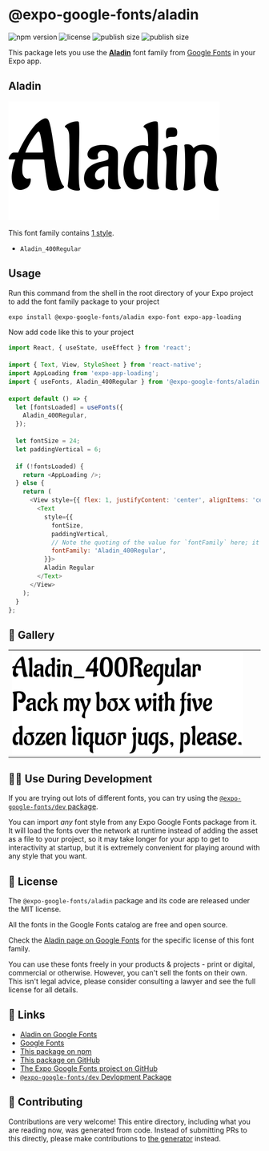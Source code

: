 # @expo-google-fonts/aladin

![npm version](https://flat.badgen.net/npm/v/@expo-google-fonts/aladin)
![license](https://flat.badgen.net/github/license/expo/google-fonts)
![publish size](https://flat.badgen.net/packagephobia/install/@expo-google-fonts/aladin)
![publish size](https://flat.badgen.net/packagephobia/publish/@expo-google-fonts/aladin)

This package lets you use the [**Aladin**](https://fonts.google.com/specimen/Aladin) font family from [Google Fonts](https://fonts.google.com/) in your Expo app.

## Aladin

![Aladin](./font-family.png)

This font family contains [1 style](#-gallery).

- `Aladin_400Regular`

## Usage

Run this command from the shell in the root directory of your Expo project to add the font family package to your project
```sh
expo install @expo-google-fonts/aladin expo-font expo-app-loading
```

Now add code like this to your project
```js
import React, { useState, useEffect } from 'react';

import { Text, View, StyleSheet } from 'react-native';
import AppLoading from 'expo-app-loading';
import { useFonts, Aladin_400Regular } from '@expo-google-fonts/aladin';

export default () => {
  let [fontsLoaded] = useFonts({
    Aladin_400Regular,
  });

  let fontSize = 24;
  let paddingVertical = 6;

  if (!fontsLoaded) {
    return <AppLoading />;
  } else {
    return (
      <View style={{ flex: 1, justifyContent: 'center', alignItems: 'center' }}>
        <Text
          style={{
            fontSize,
            paddingVertical,
            // Note the quoting of the value for `fontFamily` here; it expects a string!
            fontFamily: 'Aladin_400Regular',
          }}>
          Aladin Regular
        </Text>
      </View>
    );
  }
};

```

## 🔡 Gallery


||||
|-|-|-|
|![Aladin_400Regular](./Aladin_400Regular.ttf.png)||||


## 👩‍💻 Use During Development

If you are trying out lots of different fonts, you can try using the [`@expo-google-fonts/dev` package](https://github.com/expo/google-fonts/tree/master/font-packages/dev#readme).

You can import *any* font style from any Expo Google Fonts package from it. It will load the fonts
over the network at runtime instead of adding the asset as a file to your project, so it may take longer
for your app to get to interactivity at startup, but it is extremely convenient
for playing around with any style that you want.

## 📖 License

The `@expo-google-fonts/aladin` package and its code are released under the MIT license.

All the fonts in the Google Fonts catalog are free and open source.

Check the [Aladin page on Google Fonts](https://fonts.google.com/specimen/Aladin) for the specific license of this font family.

You can use these fonts freely in your products & projects - print or digital, commercial or otherwise. However, you can't sell the fonts on their own. This isn't legal advice, please consider consulting a lawyer and see the full license for all details.

## 🔗 Links

- [Aladin on Google Fonts](https://fonts.google.com/specimen/Aladin)
- [Google Fonts](https://fonts.google.com/)
- [This package on npm](https://www.npmjs.com/package/@expo-google-fonts/aladin)
- [This package on GitHub](https://github.com/expo/google-fonts/tree/master/font-packages/aladin)
- [The Expo Google Fonts project on GitHub](https://github.com/expo/google-fonts)
- [`@expo-google-fonts/dev` Devlopment Package](https://github.com/expo/google-fonts/tree/master/font-packages/dev)

## 🤝 Contributing

Contributions are very welcome! This entire directory, including what you are reading now, was generated from code. Instead of submitting PRs to this directly, please make contributions to [the generator](https://github.com/expo/google-fonts/tree/master/packages/generator) instead.
